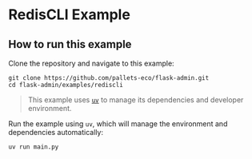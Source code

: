 # RedisCLI Example

## How to run this example

Clone the repository and navigate to this example:

```shell
git clone https://github.com/pallets-eco/flask-admin.git
cd flask-admin/examples/rediscli
```

> This example uses [`uv`](https://docs.astral.sh/uv/) to manage its dependencies and developer environment.

Run the example using `uv`, which will manage the environment and dependencies automatically:

```shell
uv run main.py
```
